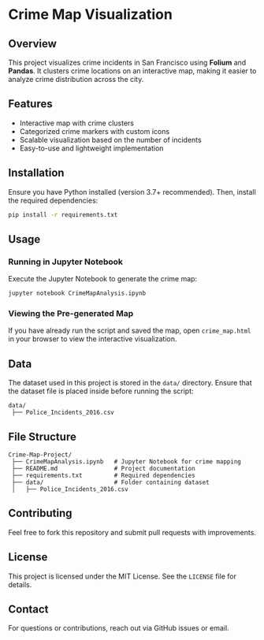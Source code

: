 # Crime Map Visualization

## Overview

This project visualizes crime incidents in San Francisco using **Folium** and **Pandas**. It clusters crime locations on an interactive map, making it easier to analyze crime distribution across the city.

## Features

- Interactive map with crime clusters
- Categorized crime markers with custom icons
- Scalable visualization based on the number of incidents
- Easy-to-use and lightweight implementation

## Installation

Ensure you have Python installed (version 3.7+ recommended). Then, install the required dependencies:

```bash
pip install -r requirements.txt
```

## Usage

### **Running in Jupyter Notebook**

Execute the Jupyter Notebook to generate the crime map:

```bash
jupyter notebook CrimeMapAnalysis.ipynb
```

### **Viewing the Pre-generated Map**

If you have already run the script and saved the map, open `crime_map.html` in your browser to view the interactive visualization.

## Data

The dataset used in this project is stored in the `data/` directory. Ensure that the dataset file is placed inside before running the script:

```
data/
 ├── Police_Incidents_2016.csv
```

## File Structure

```
Crime-Map-Project/
 ├── CrimeMapAnalysis.ipynb   # Jupyter Notebook for crime mapping
 ├── README.md                # Project documentation
 ├── requirements.txt         # Required dependencies
 ├── data/                    # Folder containing dataset
 │   ├── Police_Incidents_2016.csv
```

## Contributing

Feel free to fork this repository and submit pull requests with improvements.

## License

This project is licensed under the MIT License. See the `LICENSE` file for details.

## Contact

For questions or contributions, reach out via GitHub issues or email.


